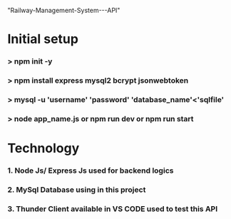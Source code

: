 "Railway-Management-System---API" 


# Initial setup
### > npm init -y
### > npm install express mysql2 bcrypt jsonwebtoken
### > mysql -u 'username' 'password' 'database_name'<'sqlfile'
### > node app_name.js or npm run dev or npm run start

# Technology

### 1. Node Js/ Express Js used for backend logics
### 2. MySql Database using in this project 
### 3. Thunder Client available in VS CODE used to test this API
